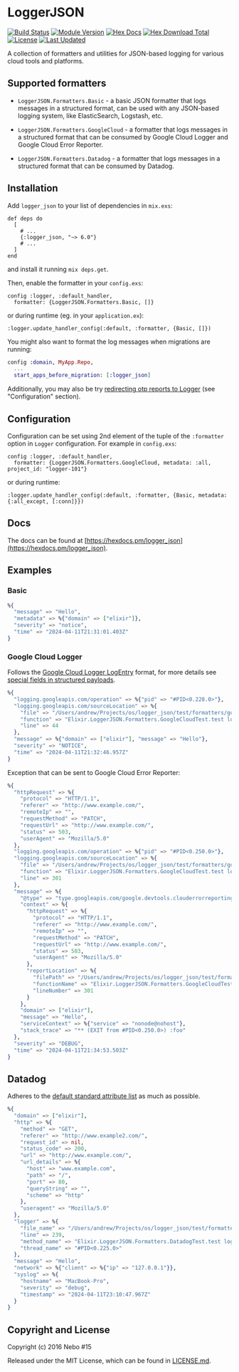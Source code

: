 # LoggerJSON

[![Build Status](https://travis-ci.org/Nebo15/logger_json.svg?branch=master)](https://travis-ci.org/Nebo15/logger_json)
[![Module Version](https://img.shields.io/hexpm/v/logger_json.svg)](https://hex.pm/packages/logger_json)
[![Hex Docs](https://img.shields.io/badge/hex-docs-lightgreen.svg)](https://hexdocs.pm/logger_json/)
[![Hex Download Total](https://img.shields.io/hexpm/dt/logger_json.svg)](https://hex.pm/packages/logger_json)
[![License](https://img.shields.io/hexpm/l/logger_json.svg)](https://github.com/Nebo15/logger_json/blob/master/LICENSE)
[![Last Updated](https://img.shields.io/github/last-commit/Nebo15/logger_json.svg)](https://github.com/Nebo15/logger_json/commits/master)

A collection of formatters and utilities for JSON-based logging for various cloud tools and platforms.

## Supported formatters

- `LoggerJSON.Formatters.Basic` - a basic JSON formatter that logs messages in a structured format,
  can be used with any JSON-based logging system, like ElasticSearch, Logstash, etc.

- `LoggerJSON.Formatters.GoogleCloud` - a formatter that logs messages in a structured format that can be
  consumed by Google Cloud Logger and Google Cloud Error Reporter.

- `LoggerJSON.Formatters.Datadog` - a formatter that logs messages in a structured format that can be consumed
  by Datadog.

## Installation

Add `logger_json` to your list of dependencies in `mix.exs`:

    def deps do
      [
        # ...
        {:logger_json, "~> 6.0"}
        # ...
      ]
    end

and install it running `mix deps.get`.

Then, enable the formatter in your `config.exs`:

    config :logger, :default_handler,
      formatter: {LoggerJSON.Formatters.Basic, []}

or during runtime (eg. in your `application.ex`):

    :logger.update_handler_config(:default, :formatter, {Basic, []})

You might also want to format the log messages when migrations are running:

```elixir
config :domain, MyApp.Repo,
  ...
  start_apps_before_migration: [:logger_json]
```

Additionally, you may also be try [redirecting otp reports to Logger](https://hexdocs.pm/logger/Logger.html#module-configuration) (see "Configuration" section).

## Configuration

Configuration can be set using 2nd element of the tuple of the `:formatter` option in `Logger` configuration.
For example in `config.exs`:

    config :logger, :default_handler,
      formatter: {LoggerJSON.Formatters.GoogleCloud, metadata: :all, project_id: "logger-101"}

or during runtime:

    :logger.update_handler_config(:default, :formatter, {Basic, metadata: {:all_except, [:conn]}})

## Docs

The docs can be found at [https://hexdocs.pm/logger_json](https://hexdocs.pm/logger_json).

## Examples

### Basic

```elixir
%{
  "message" => "Hello",
  "metadata" => %{"domain" => ["elixir"]},
  "severity" => "notice",
  "time" => "2024-04-11T21:31:01.403Z"
}
```

### Google Cloud Logger

Follows the [Google Cloud Logger LogEntry](https://cloud.google.com/logging/docs/reference/v2/rest/v2/LogEntry) format,
for more details see [special fields in structured payloads](https://cloud.google.com/logging/docs/agent/configuration#special_fields_in_structured_payloads).

```elixir
%{
  "logging.googleapis.com/operation" => %{"pid" => "#PID<0.228.0>"},
  "logging.googleapis.com/sourceLocation" => %{
    "file" => "/Users/andrew/Projects/os/logger_json/test/formatters/google_cloud_test.exs",
    "function" => "Elixir.LoggerJSON.Formatters.GoogleCloudTest.test logs an LogEntry of a given level/1",
    "line" => 44
  },
  "message" => %{"domain" => ["elixir"], "message" => "Hello"},
  "severity" => "NOTICE",
  "time" => "2024-04-11T21:32:46.957Z"
}
```

Exception that can be sent to Google Cloud Error Reporter:

```elixir
%{
  "httpRequest" => %{
    "protocol" => "HTTP/1.1",
    "referer" => "http://www.example.com/",
    "remoteIp" => "",
    "requestMethod" => "PATCH",
    "requestUrl" => "http://www.example.com/",
    "status" => 503,
    "userAgent" => "Mozilla/5.0"
  },
  "logging.googleapis.com/operation" => %{"pid" => "#PID<0.250.0>"},
  "logging.googleapis.com/sourceLocation" => %{
    "file" => "/Users/andrew/Projects/os/logger_json/test/formatters/google_cloud_test.exs",
    "function" => "Elixir.LoggerJSON.Formatters.GoogleCloudTest.test logs exception http context/1",
    "line" => 301
  },
  "message" => %{
    "@type" => "type.googleapis.com/google.devtools.clouderrorreporting.v1beta1.ReportedErrorEvent",
    "context" => %{
      "httpRequest" => %{
        "protocol" => "HTTP/1.1",
        "referer" => "http://www.example.com/",
        "remoteIp" => "",
        "requestMethod" => "PATCH",
        "requestUrl" => "http://www.example.com/",
        "status" => 503,
        "userAgent" => "Mozilla/5.0"
      },
      "reportLocation" => %{
        "filePath" => "/Users/andrew/Projects/os/logger_json/test/formatters/google_cloud_test.exs",
        "functionName" => "Elixir.LoggerJSON.Formatters.GoogleCloudTest.test logs exception http context/1",
        "lineNumber" => 301
      }
    },
    "domain" => ["elixir"],
    "message" => "Hello",
    "serviceContext" => %{"service" => "nonode@nohost"},
    "stack_trace" => "** (EXIT from #PID<0.250.0>) :foo"
  },
  "severity" => "DEBUG",
  "time" => "2024-04-11T21:34:53.503Z"
}
```

## Datadog

Adheres to the [default standard attribute list](https://docs.datadoghq.com/logs/processing/attributes_naming_convention/#default-standard-attribute-list)
as much as possible.

```elixir
%{
  "domain" => ["elixir"],
  "http" => %{
    "method" => "GET",
    "referer" => "http://www.example2.com/",
    "request_id" => nil,
    "status_code" => 200,
    "url" => "http://www.example.com/",
    "url_details" => %{
      "host" => "www.example.com",
      "path" => "/",
      "port" => 80,
      "queryString" => "",
      "scheme" => "http"
    },
    "useragent" => "Mozilla/5.0"
  },
  "logger" => %{
    "file_name" => "/Users/andrew/Projects/os/logger_json/test/formatters/datadog_test.exs",
    "line" => 239,
    "method_name" => "Elixir.LoggerJSON.Formatters.DatadogTest.test logs http context/1",
    "thread_name" => "#PID<0.225.0>"
  },
  "message" => "Hello",
  "network" => %{"client" => %{"ip" => "127.0.0.1"}},
  "syslog" => %{
    "hostname" => "MacBook-Pro",
    "severity" => "debug",
    "timestamp" => "2024-04-11T23:10:47.967Z"
  }
}
```

## Copyright and License

Copyright (c) 2016 Nebo #15

Released under the MIT License, which can be found in [LICENSE.md](./LICENSE.md).
